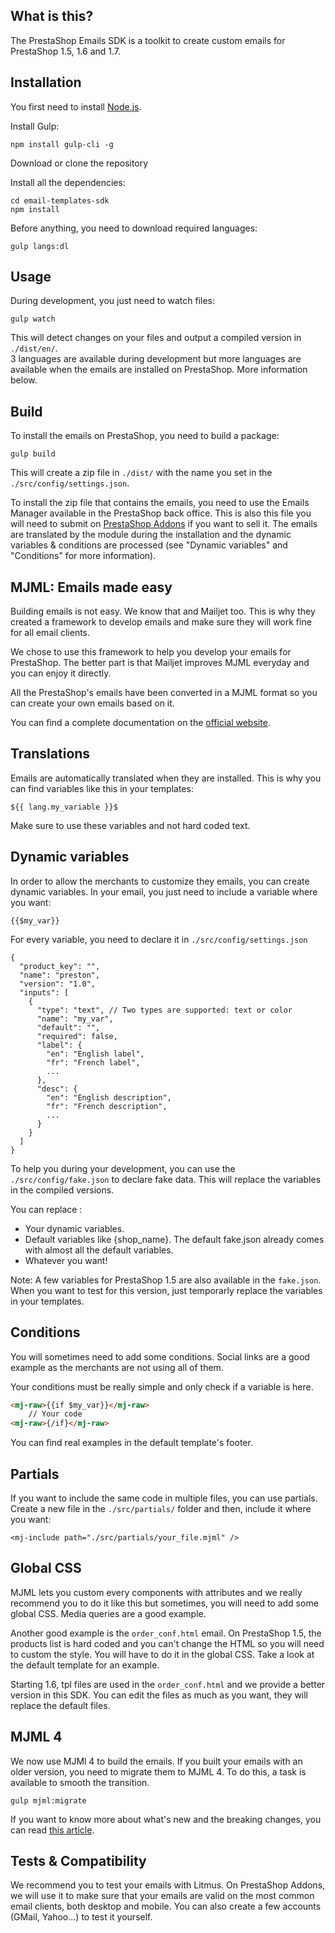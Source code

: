 ## What is this?

The PrestaShop Emails SDK is a toolkit to create custom emails for PrestaShop 1.5, 1.6 and 1.7.

## Installation

You first need to install [Node.js](https://nodejs.org).

Install Gulp:

`npm install gulp-cli -g`

Download or clone the repository

Install all the dependencies:

```
cd email-templates-sdk
npm install
```
Before anything, you need to download required languages:

`gulp langs:dl`

## Usage

During development, you just need to watch files:

`gulp watch`

This will detect changes on your files and output a compiled version in `./dist/en/`.  
3 languages are available during development but more languages are available when the emails are installed on PrestaShop. More information below.

## Build

To install the emails on PrestaShop, you need to build a package:

`gulp build`

This will create a zip file in `./dist/` with the name you set in the `./src/config/settings.json`.

To install the zip file that contains the emails, you need to use the Emails Manager available in the PrestaShop back office.
This is also this file you will need to submit on [PrestaShop Addons](https://addons.prestashop.com) if you want to sell it.
The emails are translated by the module during the installation and the dynamic variables & conditions are processed (see "Dynamic variables" and "Conditions" for more information).

## MJML: Emails made easy

Building emails is not easy. We know that and Mailjet too. This is why they created a framework to develop emails and make sure they will work fine for all email clients.

We chose to use this framework to help you develop your emails for PrestaShop. The better part is that Mailjet improves MJML everyday and you can enjoy it directly.

All the PrestaShop's emails have been converted in a MJML format so you can create your own emails based on it.

You can find a complete documentation on the [official website](https://mjml.io/documentation/).

## Translations

Emails are automatically translated when they are installed. This is why you can find variables like this in your templates:

`${{ lang.my_variable }}$`

Make sure to use these variables and not hard coded text.

## Dynamic variables

In order to allow the merchants to customize they emails, you can create dynamic variables. In your email, you just need to include a variable where you want:

`{{$my_var}}`

For every variable, you need to declare it in `./src/config/settings.json`

```
{
  "product_key": "",
  "name": "preston",
  "version": "1.0",
  "inputs": [
    {
      "type": "text", // Two types are supported: text or color
      "name": "my_var",
      "default": "",
      "required": false,
      "label": {
        "en": "English label",
        "fr": "French label",
        ...
      },
      "desc": {
        "en": "English description",
        "fr": "French description",
        ...
      }
    }
  ]
}

```

To help you during your development, you can use the `./src/config/fake.json` to declare fake data. This will replace the variables in the compiled versions.

You can replace :

* Your dynamic variables.
* Default variables like {shop_name}. The default fake.json already comes with almost all the default variables.
* Whatever you want!

Note: A few variables for PrestaShop 1.5 are also available in the `fake.json`. When you want to test for this version, just temporarly replace the variables in your templates.

## Conditions

You will sometimes need to add some conditions. Social links are a good example as the merchants are not using all of them.

Your conditions must be really simple and only check if a variable is here.

```html
<mj-raw>{{if $my_var}}</mj-raw>
	// Your code
<mj-raw>{/if}</mj-raw>
```
You can find real examples in the default template's footer.

## Partials

If you want to include the same code in multiple files, you can use partials. Create a new file in the `./src/partials/` folder and then, include it where you want:

`<mj-include path="./src/partials/your_file.mjml" />`

## Global CSS

MJML lets you custom every components with attributes and we really recommend you to do it like this but sometimes, you will need to add some global CSS. Media queries are a good example.

Another good example is the `order_conf.html` email. On PrestaShop 1.5, the products list is hard coded and you can't change the HTML so you will need to custom the style. You will have to do it in the global CSS. Take a look at the default template for an example.

Starting 1.6, tpl files are used in the `order_conf.html` and we provide a better version in this SDK. You can edit the files as much as you want, they will replace the default files.

## MJML 4

We now use MJMl 4 to build the emails. If you built your emails with an older version, you need to migrate them to MJML 4. To do this, a task is available to smooth the transition.

`gulp mjml:migrate`

If you want to know more about what's new and the breaking changes, you can read [this article](https://medium.com/mjml-making-responsive-email-easy/mjml-turns-2-and-levels-up-with-a-new-version-mjml-v4-d3f59b752ae6).


## Tests & Compatibility

We recommend you to test your emails with Litmus. On PrestaShop Addons, we will use it to make sure that your emails are valid on the most common email clients, both desktop and mobile. You can also create a few accounts (GMail, Yahoo...) to test it yourself.